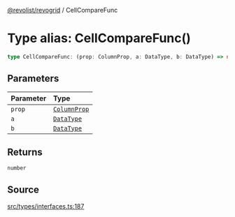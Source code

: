 [@revolist/revogrid](README.md) / CellCompareFunc

# Type alias: CellCompareFunc()

```ts
type CellCompareFunc: (prop: ColumnProp, a: DataType, b: DataType) => number;
```

## Parameters

| Parameter | Type |
| :------ | :------ |
| `prop` | [`ColumnProp`](Type.ColumnProp.md) |
| `a` | [`DataType`](Type.DataType.md) |
| `b` | [`DataType`](Type.DataType.md) |

## Returns

`number`

## Source

[src/types/interfaces.ts:187](https://github.com/revolist/revogrid/blob/ace6403c43f42f0eb026a7e73c0ae179d3a4c66f/src/types/interfaces.ts#L187)
